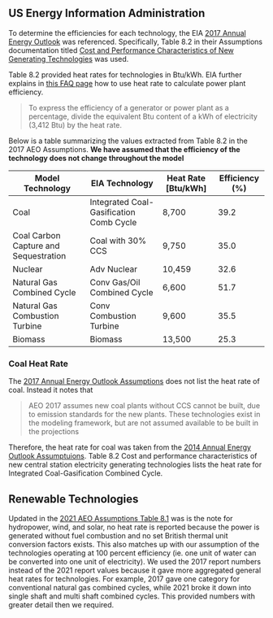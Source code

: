 ## US Energy Information Administration 
To determine the efficiencies for each technology,  the EIA [2017 Annual Energy Outlook](https://www.eia.gov/outlooks/aeo/) was referenced. Specifically, Table 8.2 in their Assumptions documentation titled [Cost and Performance Characteristics of New Generating Technologies](https://www.eia.gov/outlooks/aeo/assumptions/pdf/0554(2017).pdf) was used. 

Table 8.2 provided heat rates for technologies in Btu/kWh. EIA further explains in [this FAQ page](https://www.eia.gov/tools/faqs/faq.php?id=107&t=3) how to use heat rate to calculate power plant efficiency. 
> To express the efficiency of a generator or power plant as a percentage, divide the equivalent Btu content of a kWh of electricity (3,412 Btu) by the heat rate.

Below is a table summarizing the values extracted from Table 8.2 in the 2017 AEO Assumptions. **We have assumed that the efficiency of the technology does not change throughout the model**

| Model Technology                      | EIA Technology                          | Heat Rate [Btu/kWh] | Efficiency (%) |
|---------------------------------------|-----------------------------------------|---------------------|----------------|
| Coal                                  | Integrated Coal-Gasification Comb Cycle | 8,700               | 39.2           |
| Coal Carbon Capture and Sequestration | Coal with 30% CCS                       | 9,750               | 35.0           |
| Nuclear                               | Adv Nuclear                             | 10,459              | 32.6           |
| Natural Gas Combined Cycle            | Conv Gas/Oil Combined Cycle             | 6,600               | 51.7           |
| Natural Gas Combustion Turbine        | Conv Combustion Turbine                 | 9,600               | 35.5           |
| Biomass                               | Biomass                                 | 13,500              | 25.3           |

### Coal Heat Rate
The [2017 Annual Energy Outlook Assumptions](https://www.eia.gov/outlooks/aeo/assumptions/pdf/0554(2017).pdf) does not list the heat rate of coal. Instead it notes that 
> AEO 2017 assumes new coal plants without CCS cannot be built, due to emission standards for the new plants. These technologies exist in the modeling framework, but are not assumed available to be built in the projections

Therefore, the heat rate for coal was taken from the [2014 Annual Energy Outlook Assumptuions](https://www.eia.gov/outlooks/aeo/assumptions/pdf/0554(2014).pdf). Table 8.2 Cost and performance characteristics of new central station electricity generating technologies lists the heat rate for Integrated Coal-Gasification Combined Cycle. 

## Renewable Technologies
Updated in the [2021 AEO Assumptions Table 8.1](https://www.eia.gov/outlooks/aeo/assumptions/pdf/table_8.2.pdf) was is the note for hydropower, wind, and solar, no heat rate is reported because the power is generated without fuel combustion and no set British thermal unit conversion factors exists. This also matches up with our assumption of the technologies operating at 100 percent efficiency (ie. one unit of water can be converted into one unit of electricity). We used the 2017 report numbers instead of the 2021 report values because it gave more aggregated general heat rates for technologies. For example, 2017 gave one category for conventional natural gas combined cycles, while 2021 broke it down into single shaft and multi shaft combined cycles. This provided numbers with greater detail then we required. 